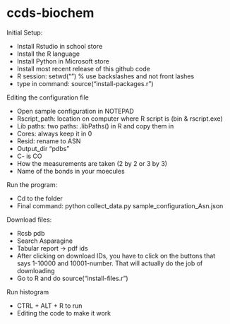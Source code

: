 # ccds-biochem

Initial Setup: 
-	Install Rstudio in school store
-	Install the R language
-	Install Python in Microsoft store
-	Install most recent release of this github code
-	R session: setwd(“”) % use backslashes and not front lashes
-	type in command: source(“install-packages.r”)

Editing the configuration file
-	Open sample configuration in NOTEPAD
-	Rscript_path: location on computer where R script is (bin & rscript.exe)
-	Lib paths: two paths: .libPaths() in R and copy them in
-	Cores: always keep it in 0
-	Resid: rename to ASN
-	Output_dir “pdbs”
-	C- is CO
-	How the measurements are taken (2 by 2 or 3 by 3)
- Name of the bonds in your moecules

Run the program: 
-	Cd to the folder
-	Final command: python collect_data.py sample_configuration_Asn.json

Download files: 
-	Rcsb pdb
-	Search Asparagine
-	Tabular report -> pdf ids
- After clicking on download IDs, you have to click on the buttons that says 1-10000 and 10001-number. That will actually do the job of downloading
-	Go to R and do source(“install-files.r”)

Run histogram
-	CTRL + ALT + R to run
-	Editing the code to make it work
